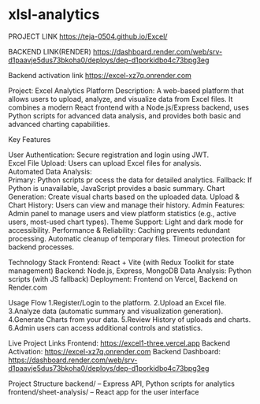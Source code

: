 # xlsl-analytics

PROJECT LINK   https://teja-0504.github.io/Excel/


BACKEND LINK(RENDER)   https://dashboard.render.com/web/srv-d1paavje5dus73bkoha0/deploys/dep-d1porkidbo4c73bpg3eg


Backend activation link  https://excel-xz7q.onrender.com


Project: Excel Analytics Platform
Description:
A web-based platform that allows users to upload, analyze, and visualize data from Excel files. It combines a modern React frontend with a Node.js/Express backend, uses Python scripts for advanced data analysis, and provides both basic and advanced charting capabilities.

Key Features


User Authentication: Secure registration and login using JWT.    
Excel File Upload: Users can upload Excel files for analysis.    
Automated Data Analysis:  
    Primary: Python scripts pr ocess the data for detailed analytics.
    Fallback: If Python is unavailable, JavaScript provides a basic summary.
Chart Generation: Create visual charts based on the uploaded data.
Upload & Chart History: Users can view and manage their history.
Admin Features:
Admin panel to manage users and view platform statistics (e.g., active users, most-used chart types).
Theme Support: Light and dark mode for accessibility.
Performance & Reliability:
Caching prevents redundant processing.
Automatic cleanup of temporary files.
Timeout protection for backend processes.

Technology Stack
Frontend: React + Vite (with Redux Toolkit for state management)
Backend: Node.js, Express, MongoDB
Data Analysis: Python scripts (with JS fallback)
Deployment: Frontend on Vercel, Backend on Render.com

Usage Flow
1.Register/Login to the platform.
2.Upload an Excel file.
3.Analyze data (automatic summary and visualization generation).
4.Generate Charts from your data.
5.Review History of uploads and charts.
6.Admin users can access additional controls and statistics.

Live Project Links
Frontend: https://excel1-three.vercel.app
Backend Activation: https://excel-xz7q.onrender.com
Backend Dashboard: https://dashboard.render.com/web/srv-d1paavje5dus73bkoha0/deploys/dep-d1porkidbo4c73bpg3eg

Project Structure
backend/ – Express API, Python scripts for analytics
frontend/sheet-analysis/ – React app for the user interface
